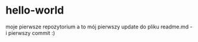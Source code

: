 # hello-world
moje pierwsze repozytorium
a to mój pierwszy update do pliku readme.md - i pierwszy commit :)
